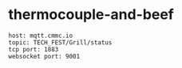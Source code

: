 # thermocouple-and-beef

```
host: mqtt.cmmc.io
topic: TECH_FEST/Grill/status
tcp port: 1883
websocket port: 9001
```

